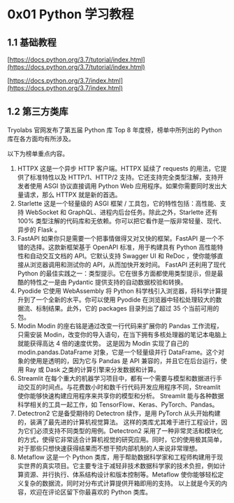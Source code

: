 # 0x01 Python 学习教程

## 1.1 基础教程

[https://docs.python.org/3.7/tutorial/index.html](https://docs.python.org/3.7/tutorial/index.html)

[https://docs.python.org/3.7/index.html](https://docs.python.org/3.7/index.html)

## 1.2 第三方类库

 Tryolabs 官网发布了第五届 Python 库 Top 8 年度榜，榜单中所列出的 Python 库在各方面均有所涉及。

  以下为榜单重点内容。

1.  HTTPX
    这是一个异步 HTTP 客户端。HTTPX 延续了 requests 的用法，它提供了标准特性以及 HTTP/1、HTTP/2 支持。它还支持完全类型注解，支持开发者使用 ASGI 协议直接调用 Python Web 应用程序。如果你需要同时发出大量请求，那么 HTTPX 就是新的首选。
2.  Starlette
    这是一个轻量级的 ASGI 框架 / 工具包，它的特性包括：高性能、支持 WebSocket 和 GraphQL、进程内后台任务。除此之外，Starlette 还有 100% 类型注解的代码库和无依赖。你可以把它看作是一版非常轻量、现代、异步的 Flask 。
3.  FastAPI
    如果你只是需要一个把事情做得又对又快的框架。FastAPI 是一个不错的选择。这款新框架基于 OpenAPI 标准，用于构建具有 Python 高性能特性和自动交互文档的 API。它默认支持 Swagger UI 和 ReDoc ，使你能够直接从浏览器调用和测试你的 API，从而加快开发时间。
    FastAPI 还利用了现代 Python 的最佳实践之一：类型提示。它在很多方面都使用类型提示，但是最酷的特性之一是由 Pydantic 提供支持的自动数据校验和转换。
4.  Pyodide
    它使用 WebAssembly 将 Python 科学栈引入浏览器，将科学计算提升到了一个全新的水平。你可以使用 Pyodide 在浏览器中轻松处理较大的数据流、标制结果。此外，它的 packages 目录列出了超过 35 个当前可用的包。
5.  Modin
    Modin 的座右铭是通过改变一行代码来扩展你的 Pandas 工作流程，只需安装 Modin，改变你的导入语句，在当下拥有多核处理器的笔记本电脑上就能获得高达 4 倍的速度优势。
    这是因为 Modin 实现了自己的 modin.pandas.DataFrame 对象，它是一个轻量级并行 DataFrame。这个对象的使用是透明的，因为它与 Pandas 是 API 兼容的，并且它在后台运行，使用 Ray 或 Dask 之类的计算引擎来分发数据和计算。
6.  Streamlit
    在每个重大的机器学习项目中，都有一个需要与模型和数据进行手动交互的时间点。与花费数小时和数千行代码开发应用程序不同，Streamlit 使你能够快速构建应用程序来共享你的模型和分析。
    Streamlit 能与各种数据科学相关的工具一起工作，如 TensorFlow、Keras、PyTorch、Pandas。
7.  Detectron2
    它是备受期待的 Detectron 续作，是用 PyTorch 从头开始构建的，装满了最先进的计算机视觉算法。
    这样的类库尤其难于进行工程设计，因为它们必须支持不同类型的用例。Detectron2 采用了一种非常灵活和模块化的方式，使得它非常适合计算机视觉的研究应用。同时，它的使用极其简单，对于那些只想快速获得结果而不想干预内部机制的人来说非常理想。
8.  Metaflow
    这是一个 Python 类库，用于帮助数据科学家和工程师构建用于现实世界的真实项目。它主要专注于减轻非技术数据科学家的技术负担，例如计算资源、并行执行、体系结构设计和版本控制等。Metaflow 使你能够轻松定义复杂的数据流，同时对分布式计算提供开箱即用的支持。
    以上就是今天的内容，欢迎在评论区留下你最喜欢的 Python 类库。
